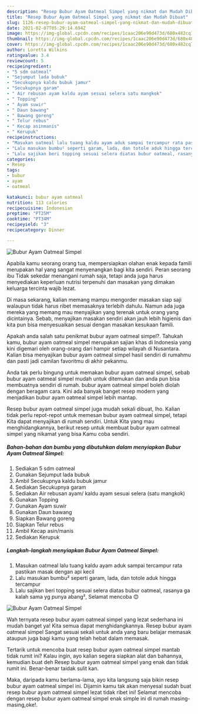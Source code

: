 ```yaml
---
description: "Resep Bubur Ayam Oatmeal Simpel yang nikmat dan Mudah Dibuat"
title: "Resep Bubur Ayam Oatmeal Simpel yang nikmat dan Mudah Dibuat"
slug: 1126-resep-bubur-ayam-oatmeal-simpel-yang-nikmat-dan-mudah-dibuat
date: 2021-02-07T05:29:14.694Z
image: https://img-global.cpcdn.com/recipes/1caac206e90d473d/680x482cq70/bubur-ayam-oatmeal-simpel-foto-resep-utama.jpg
thumbnail: https://img-global.cpcdn.com/recipes/1caac206e90d473d/680x482cq70/bubur-ayam-oatmeal-simpel-foto-resep-utama.jpg
cover: https://img-global.cpcdn.com/recipes/1caac206e90d473d/680x482cq70/bubur-ayam-oatmeal-simpel-foto-resep-utama.jpg
author: Loretta Wilkins
ratingvalue: 3.4
reviewcount: 5
recipeingredient:
- "5 sdm oatmeal"
- "Sejumput lada bubuk"
- "Secukupnya kaldu bubuk jamur"
- "Secukupnya garam"
- " Air rebusan ayam kaldu ayam sesuai selera satu mangkok"
- " Topping"
- " Ayam suwir"
- " Daun bawang"
- " Bawang goreng"
- " Telur rebus"
- " Kecap asinmanis"
- " Kerupuk"
recipeinstructions:
- "Masukan oatmeal lalu tuang kaldu ayam aduk sampai tercampur rata pastikan masak dengan api kecil"
- "Lalu masukan bumbu² seperti garam, lada, dan totole aduk hingga tercampur"
- "Lalu sajikan beri topping sesuai selera diatas bubur oatmeal, rasanya ga kalah sama yg punya abang², Selamat mencoba 😊"
categories:
- Resep
tags:
- bubur
- ayam
- oatmeal

katakunci: bubur ayam oatmeal 
nutrition: 113 calories
recipecuisine: Indonesian
preptime: "PT25M"
cooktime: "PT34M"
recipeyield: "3"
recipecategory: Dinner

---
```



![Bubur Ayam Oatmeal Simpel](https://img-global.cpcdn.com/recipes/1caac206e90d473d/680x482cq70/bubur-ayam-oatmeal-simpel-foto-resep-utama.jpg)

Apabila kamu seorang orang tua, mempersiapkan olahan enak kepada famili merupakan hal yang sangat menyenangkan bagi kita sendiri. Peran seorang ibu Tidak sekedar menangani rumah saja, tetapi anda juga harus menyediakan keperluan nutrisi terpenuhi dan masakan yang dimakan keluarga tercinta wajib lezat.

Di masa  sekarang, kalian memang mampu mengorder masakan siap saji walaupun tidak harus ribet memasaknya terlebih dahulu. Namun ada juga mereka yang memang mau menyajikan yang terenak untuk orang yang dicintainya. Sebab, menyajikan masakan sendiri akan jauh lebih higienis dan kita pun bisa menyesuaikan sesuai dengan masakan kesukaan famili. 



Apakah anda salah satu penikmat bubur ayam oatmeal simpel?. Tahukah kamu, bubur ayam oatmeal simpel merupakan sajian khas di Indonesia yang kini digemari oleh orang-orang dari hampir setiap wilayah di Nusantara. Kalian bisa menyajikan bubur ayam oatmeal simpel hasil sendiri di rumahmu dan pasti jadi camilan favoritmu di akhir pekanmu.

Anda tak perlu bingung untuk memakan bubur ayam oatmeal simpel, sebab bubur ayam oatmeal simpel mudah untuk ditemukan dan anda pun bisa membuatnya sendiri di rumah. bubur ayam oatmeal simpel boleh diolah dengan beragam cara. Kini ada banyak banget resep modern yang menjadikan bubur ayam oatmeal simpel lebih mantap.

Resep bubur ayam oatmeal simpel juga mudah sekali dibuat, lho. Kalian tidak perlu repot-repot untuk memesan bubur ayam oatmeal simpel, tetapi Kita dapat menyajikan di rumah sendiri. Untuk Kita yang mau menghidangkannya, berikut resep untuk membuat bubur ayam oatmeal simpel yang nikamat yang bisa Kamu coba sendiri.

<!--inarticleads1-->

##### Bahan-bahan dan bumbu yang dibutuhkan dalam menyiapkan Bubur Ayam Oatmeal Simpel:

1. Sediakan 5 sdm oatmeal
1. Gunakan Sejumput lada bubuk
1. Ambil Secukupnya kaldu bubuk jamur
1. Sediakan Secukupnya garam
1. Sediakan  Air rebusan ayam/ kaldu ayam sesuai selera (satu mangkok)
1. Gunakan  Topping
1. Gunakan  Ayam suwir
1. Gunakan  Daun bawang
1. Siapkan  Bawang goreng
1. Siapkan  Telur rebus
1. Ambil  Kecap asin/manis
1. Sediakan  Kerupuk




<!--inarticleads2-->

##### Langkah-langkah menyiapkan Bubur Ayam Oatmeal Simpel:

1. Masukan oatmeal lalu tuang kaldu ayam aduk sampai tercampur rata pastikan masak dengan api kecil
1. Lalu masukan bumbu² seperti garam, lada, dan totole aduk hingga tercampur
1. Lalu sajikan beri topping sesuai selera diatas bubur oatmeal, rasanya ga kalah sama yg punya abang², Selamat mencoba 😊
<img src="//assets-global.cpcdn.com/assets/icons/button_play-2c75c40dde080a61004c1f40b05d8f140eaff45d7e9e6481dc71c63d2e7c4909.png" alt="Bubur Ayam Oatmeal Simpel">



Wah ternyata resep bubur ayam oatmeal simpel yang lezat sederhana ini mudah banget ya! Kita semua dapat menghidangkannya. Resep bubur ayam oatmeal simpel Sangat sesuai sekali untuk anda yang baru belajar memasak ataupun juga bagi kamu yang telah hebat dalam memasak.

Tertarik untuk mencoba buat resep bubur ayam oatmeal simpel mantab tidak rumit ini? Kalau ingin, ayo kalian segera siapkan alat dan bahannya, kemudian buat deh Resep bubur ayam oatmeal simpel yang enak dan tidak rumit ini. Benar-benar taidak sulit kan. 

Maka, daripada kamu berlama-lama, ayo kita langsung saja bikin resep bubur ayam oatmeal simpel ini. Dijamin kamu tak akan menyesal sudah buat resep bubur ayam oatmeal simpel lezat tidak ribet ini! Selamat mencoba dengan resep bubur ayam oatmeal simpel enak simple ini di rumah masing-masing,oke!.

